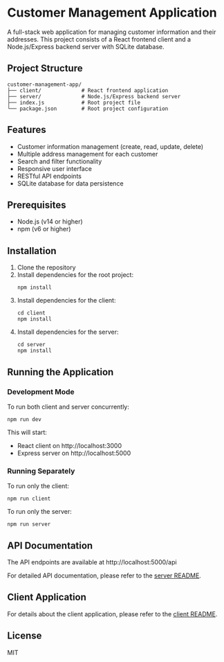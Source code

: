 # Customer Management Application

A full-stack web application for managing customer information and their addresses. This project consists of a React frontend client and a Node.js/Express backend server with SQLite database.

## Project Structure

```
customer-management-app/
├── client/             # React frontend application
├── server/             # Node.js/Express backend server
├── index.js            # Root project file
└── package.json        # Root project configuration
```

## Features

- Customer information management (create, read, update, delete)
- Multiple address management for each customer
- Search and filter functionality
- Responsive user interface
- RESTful API endpoints
- SQLite database for data persistence

## Prerequisites

- Node.js (v14 or higher)
- npm (v6 or higher)

## Installation

1. Clone the repository
2. Install dependencies for the root project:
   ```
   npm install
   ```
3. Install dependencies for the client:
   ```
   cd client
   npm install
   ```
4. Install dependencies for the server:
   ```
   cd server
   npm install
   ```

## Running the Application

### Development Mode

To run both client and server concurrently:

```
npm run dev
```

This will start:
- React client on http://localhost:3000
- Express server on http://localhost:5000

### Running Separately

To run only the client:
```
npm run client
```

To run only the server:
```
npm run server
```

## API Documentation

The API endpoints are available at http://localhost:5000/api

For detailed API documentation, please refer to the [server README](./server/README.md).

## Client Application

For details about the client application, please refer to the [client README](./client/README.md).

## License

MIT